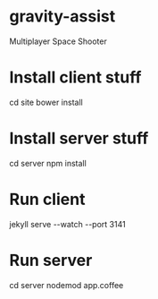 gravity-assist
==============

Multiplayer Space Shooter


# Install client stuff

cd site
bower install

# Install server stuff

cd server
npm install

# Run client

jekyll serve --watch --port 3141

# Run server

cd server
nodemod app.coffee